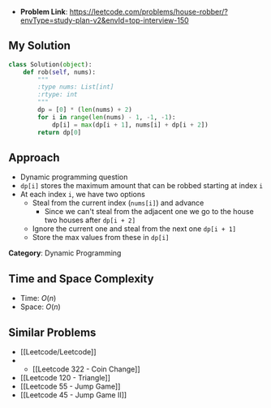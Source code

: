 - **Problem Link**: https://leetcode.com/problems/house-robber/?envType=study-plan-v2&envId=top-interview-150


## My Solution
```python
class Solution(object):
    def rob(self, nums):
        """
        :type nums: List[int]
        :rtype: int
        """
        dp = [0] * (len(nums) + 2)
        for i in range(len(nums) - 1, -1, -1):
            dp[i] = max(dp[i + 1], nums[i] + dp[i + 2])
        return dp[0] 

```

## Approach
- Dynamic programming question
- `dp[i]` stores the maximum amount that can be robbed starting at index `i`
- At each index `i`, we have two options
	- Steal from the current index (`nums[i]`) and advance 
		- Since we can't steal from the adjacent one we go to the house two houses after `dp[i + 2]`
	- Ignore the current one and steal from the next one `dp[i + 1]`
	- Store the max values from these in `dp[i]`


**Category**: Dynamic Programming


## Time and Space Complexity
- Time: $O(n)$
- Space:  $O(n)$
## Similar Problems
- [[Leetcode/Leetcode]]
- - [[Leetcode 322 - Coin Change]]
- [[Leetcode 120 - Triangle]]
- [[Leetcode 55 - Jump Game]]
- [[Leetcode 45 - Jump Game II]]
